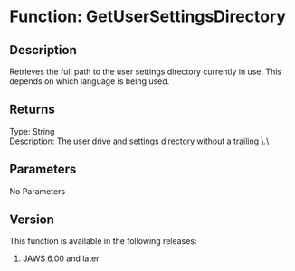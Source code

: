 # Function: GetUserSettingsDirectory

## Description

Retrieves the full path to the user settings directory currently in use.
This depends on which language is being used.

## Returns

Type: String\
Description: The user drive and settings directory without a trailing
\\.\

## Parameters

No Parameters

## Version

This function is available in the following releases:

1.  JAWS 6.00 and later

